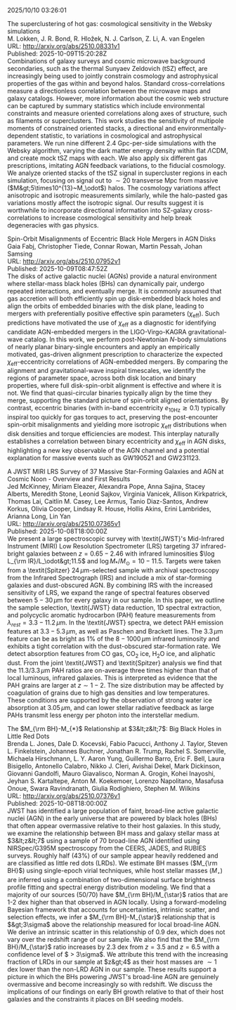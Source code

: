 2025/10/10 03:26:01  

The superclustering of hot gas: cosmological sensitivity in the Websky
  simulations  
M. Lokken, J. R. Bond, R. Hložek, N. J. Carlson, Z. Li, A. van Engelen  
URL: http://arxiv.org/abs/2510.08331v1  
Published: 2025-10-09T15:20:28Z  
  Combinations of galaxy surveys and cosmic microwave background secondaries, such as the thermal Sunyaev Zeldovich (tSZ) effect, are increasingly being used to jointly constrain cosmology and astrophysical properties of the gas within and beyond halos. Standard cross-correlations measure a directionless correlation between the microwave maps and galaxy catalogs. However, more information about the cosmic web structure can be captured by summary statistics which include environmental constraints and measure oriented correlations along axes of structure, such as filaments or superclusters. This work studies the sensitivity of multipole moments of constrained oriented stacks, a directional and environmentally-dependent statistic, to variations in cosmological and astrophysical parameters. We run nine different 2.4 Gpc-per-side simulations with the Websky algorithm, varying the dark matter energy density within flat $\Lambda$CDM, and create mock tSZ maps with each. We also apply six different gas prescriptions, imitating AGN feedback variations, to the fiducial cosmology. We analyze oriented stacks of the tSZ signal in supercluster regions in each simulation, focusing on signal out to $\sim20$ transverse Mpc from massive ($M&gt;5\times10^{13}~M_\odot$) halos. The cosmology variations affect anisotropic and isotropic measurements similarly, while the halo-pasted gas variations mostly affect the isotropic signal. Our results suggest it is worthwhile to incorporate directional information into SZ-galaxy cross-correlations to increase cosmological sensitivity and help break degeneracies with gas physics.   

Spin-Orbit Misalignments of Eccentric Black Hole Mergers in AGN Disks  
Gaia Fabj, Christopher Tiede, Connar Rowan, Martin Pessah, Johan Samsing  
URL: http://arxiv.org/abs/2510.07952v1  
Published: 2025-10-09T08:47:52Z  
  The disks of active galactic nuclei (AGNs) provide a natural environment where stellar-mass black holes (BHs) can dynamically pair, undergo repeated interactions, and eventually merge. It is commonly assumed that gas accretion will both efficiently spin up disk-embedded black holes and align the orbits of embedded binaries with the disk plane, leading to mergers with preferentially positive effective spin parameters ($\chi_{\mathrm{eff}}$). Such predictions have motivated the use of $\chi_{\mathrm{eff}}$ as a diagnostic for identifying candidate AGN-embedded mergers in the LIGO-Virgo-KAGRA gravitational-wave catalog. In this work, we perform post-Newtonian $N$-body simulations of nearly planar binary-single encounters and apply an empirically motivated, gas-driven alignment prescription to characterize the expected $\chi_{\mathrm{eff}}$-eccentricity correlations of AGN-embedded mergers. By comparing the alignment and gravitational-wave inspiral timescales, we identify the regions of parameter space, across both disk location and binary properties, where full disk-spin-orbit alignment is effective and where it is not. We find that quasi-circular binaries typically align by the time they merge, supporting the standard picture of spin-orbit aligned orientations. By contrast, eccentric binaries (with in-band eccentricity $e_{10\mathrm{Hz}}\gtrsim 0.1$) typically inspiral too quickly for gas torques to act, preserving the post-encounter spin-orbit misalignments and yielding more isotropic $\chi_{\mathrm{eff}}$ distributions when disk densities and torque efficiencies are modest. This interplay naturally establishes a correlation between binary eccentricity and $\chi_{\mathrm{eff}}$ in AGN disks, highlighting a new key observable of the AGN channel and a potential explanation for massive events such as GW190521 and GW231123.   

A JWST MIRI LRS Survey of 37 Massive Star-Forming Galaxies and AGN at
  Cosmic Noon - Overview and First Results  
Jed McKinney, Miriam Eleazer, Alexandra Pope, Anna Sajina, Stacey Alberts, Meredith Stone, Leonid Sajkov, Virginia Vanicek, Allison Kirkpatrick, Thomas Lai, Caitlin M. Casey, Lee Armus, Tanio Diaz-Santos, Andrew Korkus, Olivia Cooper, Lindsay R. House, Hollis Akins, Erini Lambrides, Arianna Long, Lin Yan  
URL: http://arxiv.org/abs/2510.07365v1  
Published: 2025-10-08T18:00:00Z  
  We present a large spectroscopic survey with \textit{JWST}'s Mid-Infrared Instrument (MIRI) Low Resolution Spectrometer (LRS) targeting $37$ infrared-bright galaxies between $z=0.65-2.46$ with infrared luminosities $\log L_{\rm IR}/L_\odot&gt;11.5$ and $\log M_*/M_\odot=10-11.5$. Targets were taken from a \textit{Spitzer} $24\,\mu$m-selected sample with archival spectroscopy from the Infrared Spectrograph (IRS) and include a mix of star-forming galaxies and dust-obscured AGN. By combining IRS with the increased sensitivity of LRS, we expand the range of spectral features observed between $5-30\,\mu$m for every galaxy in our sample. In this paper, we outline the sample selection, \textit{JWST} data reduction, 1D spectral extraction, and polycyclic aromatic hydrocarbon (PAH) feature measurements from $\lambda_{rest}=3.3-11.2\,\mu$m. In the \textit{JWST} spectra, we detect PAH emission features at $3.3-5.3\,\mu$m, as well as Paschen and Brackett lines. The $3.3\,\mu$m feature can be as bright as $1\%$ of the $8-1000\,\mu$m infrared luminosity and exhibits a tight correlation with the dust-obscured star-formation rate. We detect absorption features from CO gas, CO$_2$ ice, H$_2$O ice, and aliphatic dust. From the joint \textit{JWST} and \textit{Spitzer} analysis we find that the $11.3/3.3\,\mu$m PAH ratios are on-average three times higher than that of local luminous, infrared galaxies. This is interpreted as evidence that the PAH grains are larger at $z\sim1-2$. The size distribution may be affected by coagulation of grains due to high gas densities and low temperatures. These conditions are supported by the observation of strong water ice absorption at $3.05\,\mu$m, and can lower stellar radiative feedback as large PAHs transmit less energy per photon into the interstellar medium.   

The $M_{\rm BH}-M_{*}$ Relationship at $3&lt;z&lt;7$: Big Black Holes in
  Little Red Dots  
Brenda L. Jones, Dale D. Kocevski, Fabio Pacucci, Anthony J. Taylor, Steven L. Finkelstein, Johannes Buchner, Jonathan R. Trump, Rachel S. Somerville, Michaela Hirschmann, L. Y. Aaron Yung, Guillermo Barro, Eric F. Bell, Laura Bisigello, Antonello Calabro, Nikko J. Cleri, Avishai Dekel, Mark Dickinson, Giovanni Gandolfi, Mauro Giavalisco, Norman A. Grogin, Kohei Inayoshi, Jeyhan S. Kartaltepe, Anton M. Koekemoer, Lorenzo Napolitano, Masafusa Onoue, Swara Ravindranath, Giulia Rodighiero, Stephen M. Wilkins  
URL: http://arxiv.org/abs/2510.07376v1  
Published: 2025-10-08T18:00:00Z  
  JWST has identified a large population of faint, broad-line active galactic nuclei (AGN) in the early universe that are powered by black holes (BHs) that often appear overmassive relative to their host galaxies. In this study, we examine the relationship between BH mass and galaxy stellar mass at $3&lt;z&lt;7$ using a sample of 70 broad-line AGN identified using NIRSpec/G395M spectroscopy from the CEERS, JADES, and RUBIES surveys. Roughly half (43\%) of our sample appear heavily reddened and are classified as little red dots (LRDs). We estimate BH masses ($M_{\rm BH}$) using single-epoch virial techniques, while host stellar masses ($M_{\star}$) are inferred using a combination of two-dimensional surface brightness profile fitting and spectral energy distribution modeling. We find that a majority of our sources (50/70) have $M_{\rm BH}/M_{\star}$ ratios that are 1-2 dex higher than that observed in AGN locally. Using a forward-modeling Bayesian framework that accounts for uncertainties, intrinsic scatter, and selection effects, we infer a $M_{\rm BH}-M_{\star}$ relationship that is $&gt;3\sigma$ above the relationship measured for local broad-line AGN. We derive an intrinsic scatter in this relationship of $0.9$ dex, which does not vary over the redshift range of our sample. We also find that the $M_{\rm BH}/M_{\star}$ ratio increases by $2.3$ dex from $z = 3.5$ and $z = 6.5$ with a confidence level of $ &gt; 3\sigma$. We attribute this trend with the increasing fraction of LRDs in our sample at $z&gt;4$ as their host masses are $\sim1$ dex lower than the non-LRD AGN in our sample. These results support a picture in which the BHs powering JWST's broad-line AGN are genuinely overmassive and become increasingly so with redshift. We discuss the implications of our findings on early BH growth relative to that of their host galaxies and the constraints it places on BH seeding models.   

